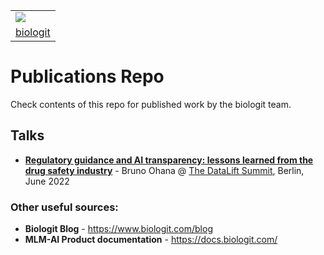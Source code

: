 <table align="center">
  <tr><td>
    <img src="https://static.wixstatic.com/media/5822b5_0bd17f6c7c01469b942cd357fc349808~mv2.png/v1/fill/w_195,h_90,al_c,q_85,usm_0.66_1.00_0.01/logo-white_PNG.webp">
  </td></tr>
  <tr><td>
    <a href=https://www.biologit.com>biologit</a>
  </td></tr>
</table>


# Publications Repo

Check contents of this repo for published work by the biologit team.

## Talks

* **[Regulatory guidance and AI transparency: lessons learned from the drug safety industry](https://github.com/biologit-engineering/publications/blob/main/talks/Datalift_JUN22_AI-in-Pharmacovigilance-Lessons.pdf)** - Bruno Ohana @ [The DataLift Summit](https://www.thedatalift.eu/), Berlin, June 2022

### Other useful sources:

* **Biologit Blog** - https://www.biologit.com/blog
* **MLM-AI Product documentation** - https://docs.biologit.com/
